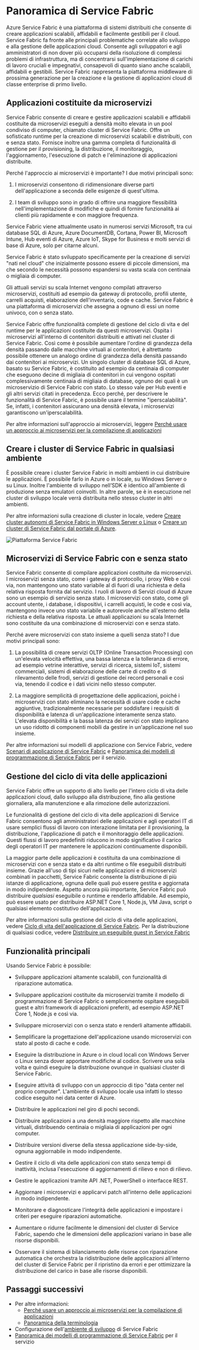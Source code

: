 <properties
   pageTitle="Panoramica dell'infrastruttura di servizi | Microsoft Azure"
   description="Panoramica di Service Fabric, in cui le applicazioni sono costituite da numerosi microservizi per assicurare scalabilità e resilienza. Service Fabric è una piattaforma di sistemi distribuiti che consente di creare applicazioni scalabili, affidabili e facilmente gestibili per il cloud"
   services="service-fabric"
   documentationCenter=".net"
   authors="msfussell"
   manager="timlt"
   editor="masnider"/>

<tags
   ms.service="service-fabric"
   ms.devlang="dotnet"
   ms.topic="article"
   ms.tgt_pltfrm="NA"
   ms.workload="NA"
   ms.date="07/05/2016"
   ms.author="mfussell"/>

# Panoramica di Service Fabric
Azure Service Fabric è una piattaforma di sistemi distribuiti che consente di creare applicazioni scalabili, affidabili e facilmente gestibili per il cloud. Service Fabric fa fronte alle principali problematiche correlate allo sviluppo e alla gestione delle applicazioni cloud. Consente agli sviluppatori e agli amministratori di non dover più occuparsi della risoluzione di complessi problemi di infrastruttura, ma di concentrarsi sull'implementazione di carichi di lavoro cruciali e impegnativi, consapevoli di quanto siano anche scalabili, affidabili e gestibili. Service Fabric rappresenta la piattaforma middleware di prossima generazione per la creazione e la gestione di applicazioni cloud di classe enterprise di primo livello.

## Applicazioni costituite da microservizi
Service Fabric consente di creare e gestire applicazioni scalabili e affidabili costituite da microservizi eseguiti a densità molto elevata in un pool condiviso di computer, chiamato cluster di Service Fabric. Offre un sofisticato runtime per la creazione di microservizi scalabili e distribuiti, con e senza stato. Fornisce inoltre una gamma completa di funzionalità di gestione per il provisioning, la distribuzione, il monitoraggio, l'aggiornamento, l'esecuzione di patch e l'eliminazione di applicazioni distribuite.

Perché l'approccio ai microservizi è importante? I due motivi principali sono:

1. I microservizi consentono di ridimensionare diverse parti dell'applicazione a seconda delle esigenze di quest'ultima.

2. I team di sviluppo sono in grado di offrire una maggiore flessibilità nell'implementazione di modifiche e quindi di fornire funzionalità ai clienti più rapidamente e con maggiore frequenza.

Service Fabric viene attualmente usato in numerosi servizi Microsoft, tra cui database SQL di Azure, Azure DocumentDB, Cortana, Power BI, Microsoft Intune, Hub eventi di Azure, Azure IoT, Skype for Business e molti servizi di base di Azure, solo per citarne alcuni.

Service Fabric è stato sviluppato specificamente per la creazione di servizi "nati nel cloud" che inizialmente possono essere di piccole dimensioni, ma che secondo le necessità possono espandersi su vasta scala con centinaia o migliaia di computer.

Gli attuali servizi su scala Internet vengono compilati attraverso microservizi, costituiti ad esempio da gateway di protocollo, profili utente, carrelli acquisti, elaborazione dell'inventario, code e cache. Service Fabric è una piattaforma di microservizi che assegna a ognuno di essi un nome univoco, con o senza stato.

Service Fabric offre funzionalità complete di gestione del ciclo di vita e del runtime per le applicazioni costituite da questi microservizi. Ospita i microservizi all'interno di contenitori distribuiti e attivati nel cluster di Service Fabric. Così come è possibile aumentare l'ordine di grandezza della densità passando dalle macchine virtuali ai contenitori, è altrettanto possibile ottenere un analogo ordine di grandezza della densità passando dai contenitori ai microservizi. Un singolo cluster di database SQL di Azure, basato su Service Fabric, è costituito ad esempio da centinaia di computer che eseguono decine di migliaia di contenitori in cui vengono ospitati complessivamente centinaia di migliaia di database, ognuno dei quali è un microservizio di Service Fabric con stato. Lo stesso vale per Hub eventi e gli altri servizi citati in precedenza. Ecco perché, per descrivere le funzionalità di Service Fabric, è possibile usare il termine "iperscalabilità". Se, infatti, i contenitori assicurano una densità elevata, i microservizi garantiscono un'iperscalabilità.

Per altre informazioni sull'approccio ai microservizi, leggere [Perché usare un approccio ai microservizi per la compilazione di applicazioni](service-fabric-overview-microservices.md)

## Creare i cluster di Service Fabric in qualsiasi ambiente
È possibile creare i cluster Service Fabric in molti ambienti in cui distribuire le applicazioni. È possibile farlo in Azure o in locale, su Windows Server o su Linux. Inoltre l'ambiente di sviluppo nell’SDK è identico all'ambiente di produzione senza emulatori coinvolti. In altre parole, se è in esecuzione nel cluster di sviluppo locale verrà distribuita nello stesso cluster in altri ambienti.

Per altre informazioni sulla creazione di cluster in locale, vedere [Creare cluster autonomi di Service Fabric in Windows Server o Linux](service-fabric-deploy-anywhere.md) o [Creare un cluster di Service Fabric dal portale di Azure](service-fabric-cluster-creation-via-portal.md).

![Piattaforma Service Fabric][Image1]

## Microservizi di Service Fabric con e senza stato

Service Fabric consente di compilare applicazioni costituite da microservizi. I microservizi senza stato, come i gateway di protocollo, i proxy Web e così via, non mantengono uno stato variabile al di fuori di una richiesta e della relativa risposta fornita dal servizio. I ruoli di lavoro di Servizi cloud di Azure sono un esempio di servizio senza stato. I microservizi con stato, come gli account utente, i database, i dispositivi, i carrelli acquisti, le code e così via, mantengono invece uno stato variabile e autorevole anche all'esterno della richiesta e della relativa risposta. Le attuali applicazioni su scala Internet sono costituite da una combinazione di microservizi con e senza stato.

Perché avere microservizi con stato insieme a quelli senza stato? I due motivi principali sono:

1. La possibilità di creare servizi OLTP (Online Transaction Processing) con un'elevata velocità effettiva, una bassa latenza e la tolleranza di errore, ad esempio vetrine interattive, servizi di ricerca, sistemi IoT, sistemi commerciali, sistemi di elaborazione delle carte di credito e di rilevamento delle frodi, servizi di gestione dei record personali e così via, tenendo il codice e i dati vicini nello stesso computer.

2. La maggiore semplicità di progettazione delle applicazioni, poiché i microservizi con stato eliminano la necessità di usare code e cache aggiuntive, tradizionalmente necessarie per soddisfare i requisiti di disponibilità e latenza di un'applicazione interamente senza stato. L'elevata disponibilità e la bassa latenza dei servizi con stato implicano un uso ridotto di componenti mobili da gestire in un'applicazione nel suo insieme.

Per altre informazioni sui modelli di applicazione con Service Fabric, vedere [Scenari di applicazione di Service Fabric](service-fabric-application-scenarios.md) e [Panoramica dei modelli di programmazione di Service Fabric](service-fabric-choose-framework.md) per il servizio.

## Gestione del ciclo di vita delle applicazioni
Service Fabric offre un supporto di alto livello per l'intero ciclo di vita delle applicazioni cloud, dallo sviluppo alla distribuzione, fino alla gestione giornaliera, alla manutenzione e alla rimozione delle autorizzazioni.

Le funzionalità di gestione del ciclo di vita delle applicazioni di Service Fabric consentono agli amministratori delle applicazioni e agli operatori IT di usare semplici flussi di lavoro con interazione limitata per il provisioning, la distribuzione, l'applicazione di patch e il monitoraggio delle applicazioni. Questi flussi di lavoro predefiniti riducono in modo significativo il carico degli operatori IT per mantenere le applicazioni continuamente disponibili.

La maggior parte delle applicazioni è costituita da una combinazione di microservizi con e senza stato e da altri runtime o file eseguibili distribuiti insieme. Grazie all'uso di tipi sicuri nelle applicazioni e di microservizi combinati in pacchetti, Service Fabric consente la distribuzione di più istanze di applicazione, ognuna delle quali può essere gestita e aggiornata in modo indipendente. Aspetto ancora più importante, Service Fabric può distribuire *qualsiasi* eseguibile o runtime e renderlo affidabile. Ad esempio, può essere usato per distribuire ASP.NET Core 1, Node.js, VM Java, script o qualsiasi elemento costitutivo dell'applicazione.

Per altre informazioni sulla gestione del ciclo di vita delle applicazioni, vedere [Ciclo di vita dell'applicazione di Service Fabric](service-fabric-application-lifecycle.md). Per la distribuzione di qualsiasi codice, vedere [Distribuire un eseguibile guest in Service Fabric](service-fabric-deploy-existing-app.md)

## Funzionalità principali
Usando Service Fabric è possibile:

- Sviluppare applicazioni altamente scalabili, con funzionalità di riparazione automatica.

- Sviluppare applicazioni costituite da microservizi tramite il modello di programmazione di Service Fabric o semplicemente ospitare eseguibili guest e altri framework di applicazioni preferiti, ad esempio ASP.NET Core 1, Node.js e così via.

- Sviluppare microservizi con o senza stato e renderli altamente affidabili.

- Semplificare la progettazione dell'applicazione usando microservizi con stato al posto di cache e code.

- Eseguire la distribuzione in Azure o in cloud locali con Windows Server o Linux senza dover apportare modifiche al codice. Scrivere una sola volta e quindi eseguire la distribuzione ovunque in qualsiasi cluster di Service Fabric.

- Eseguire attività di sviluppo con un approccio di tipo "data center nel proprio computer". L'ambiente di sviluppo locale usa infatti lo stesso codice eseguito nei data center di Azure.

- Distribuire le applicazioni nel giro di pochi secondi.

- Distribuire applicazioni a una densità maggiore rispetto alle macchine virtuali, distribuendo centinaia o migliaia di applicazioni per ogni computer.

- Distribuire versioni diverse della stessa applicazione side-by-side, ognuna aggiornabile in modo indipendente.

- Gestire il ciclo di vita delle applicazioni con stato senza tempi di inattività, inclusa l'esecuzione di aggiornamenti di rilievo e non di rilievo.

- Gestire le applicazioni tramite API .NET, PowerShell o interfacce REST.

- Aggiornare i microservizi e applicarvi patch all'interno delle applicazioni in modo indipendente.

- Monitorare e diagnosticare l'integrità delle applicazioni e impostare i criteri per eseguire riparazioni automatiche.

- Aumentare o ridurre facilmente le dimensioni del cluster di Service Fabric, sapendo che le dimensioni delle applicazioni variano in base alle risorse disponibili.

- Osservare il sistema di bilanciamento delle risorse con riparazione automatica che orchestra la ridistribuzione delle applicazioni all'interno del cluster di Service Fabric per il ripristino da errori e per ottimizzare la distribuzione del carico in base alle risorse disponibili.

<!--Every topic should have next steps and links to the next logical set of content to keep the customer engaged-->
## Passaggi successivi

* Per altre informazioni:
    * [Perché usare un approccio ai microservizi per la compilazione di applicazioni](service-fabric-overview-microservices.md)
    * [Panoramica della terminologia](service-fabric-technical-overview.md)
* Configurazione dell'[ambiente di sviluppo](service-fabric-get-started.md) di Service Fabric
* [Panoramica dei modelli di programmazione di Service Fabric](service-fabric-choose-framework.md) per il servizio

[Image1]: media/service-fabric-overview/Service-Fabric-Overview.png

<!---HONumber=AcomDC_0713_2016-->
